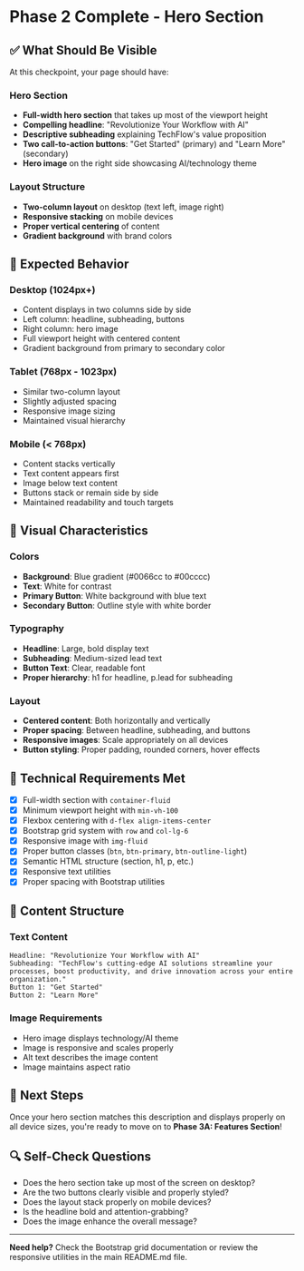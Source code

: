 # Phase 2 Complete - Hero Section

## ✅ What Should Be Visible

At this checkpoint, your page should have:

### Hero Section
- **Full-width hero section** that takes up most of the viewport height
- **Compelling headline**: "Revolutionize Your Workflow with AI"
- **Descriptive subheading** explaining TechFlow's value proposition
- **Two call-to-action buttons**: "Get Started" (primary) and "Learn More" (secondary)
- **Hero image** on the right side showcasing AI/technology theme

### Layout Structure
- **Two-column layout** on desktop (text left, image right)
- **Responsive stacking** on mobile devices
- **Proper vertical centering** of content
- **Gradient background** with brand colors

## 📱 Expected Behavior

### Desktop (1024px+)
- Content displays in two columns side by side
- Left column: headline, subheading, buttons
- Right column: hero image
- Full viewport height with centered content
- Gradient background from primary to secondary color

### Tablet (768px - 1023px)
- Similar two-column layout
- Slightly adjusted spacing
- Responsive image sizing
- Maintained visual hierarchy

### Mobile (< 768px)
- Content stacks vertically
- Text content appears first
- Image below text content
- Buttons stack or remain side by side
- Maintained readability and touch targets

## 🎨 Visual Characteristics

### Colors
- **Background**: Blue gradient (#0066cc to #00cccc)
- **Text**: White for contrast
- **Primary Button**: White background with blue text
- **Secondary Button**: Outline style with white border

### Typography
- **Headline**: Large, bold display text
- **Subheading**: Medium-sized lead text
- **Button Text**: Clear, readable font
- **Proper hierarchy**: h1 for headline, p.lead for subheading

### Layout
- **Centered content**: Both horizontally and vertically
- **Proper spacing**: Between headline, subheading, and buttons
- **Responsive images**: Scale appropriately on all devices
- **Button styling**: Proper padding, rounded corners, hover effects

## 🔧 Technical Requirements Met

- [x] Full-width section with `container-fluid`
- [x] Minimum viewport height with `min-vh-100`
- [x] Flexbox centering with `d-flex align-items-center`
- [x] Bootstrap grid system with `row` and `col-lg-6`
- [x] Responsive image with `img-fluid`
- [x] Proper button classes (`btn`, `btn-primary`, `btn-outline-light`)
- [x] Semantic HTML structure (section, h1, p, etc.)
- [x] Responsive text utilities
- [x] Proper spacing with Bootstrap utilities

## 📐 Content Structure

### Text Content
```
Headline: "Revolutionize Your Workflow with AI"
Subheading: "TechFlow's cutting-edge AI solutions streamline your processes, boost productivity, and drive innovation across your entire organization."
Button 1: "Get Started"
Button 2: "Learn More"
```

### Image Requirements
- Hero image displays technology/AI theme
- Image is responsive and scales properly
- Alt text describes the image content
- Image maintains aspect ratio

## 🚀 Next Steps

Once your hero section matches this description and displays properly on all device sizes, you're ready to move on to **Phase 3A: Features Section**!

## 🔍 Self-Check Questions

- Does the hero section take up most of the screen on desktop?
- Are the two buttons clearly visible and properly styled?
- Does the layout stack properly on mobile devices?
- Is the headline bold and attention-grabbing?
- Does the image enhance the overall message?

---

**Need help?** Check the Bootstrap grid documentation or review the responsive utilities in the main README.md file.
